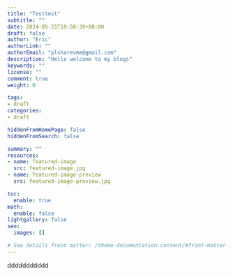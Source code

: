 ```yaml
---
title: "Testtest"
subtitle: ""
date: 2024-05-21T19:50:39+08:00
draft: false
author: "Eric"
authorLink: ""
authorEmail: "plsharevme@gmail.com"
description: "Hello welcome to my blogs"
keywords: ""
license: ""
comment: true
weight: 0

tags:
- draft
categories:
- draft

hiddenFromHomePage: false
hiddenFromSearch: false

summary: ""
resources:
- name: featured-image
  src: featured-image.jpg
- name: featured-image-preview
  src: featured-image-preview.jpg

toc:
  enable: true
math:
  enable: false
lightgallery: false
seo:
  images: []

# See details front matter: /theme-documentation-content/#front-matter
---
```

ddddddddddd
<!--more-->
